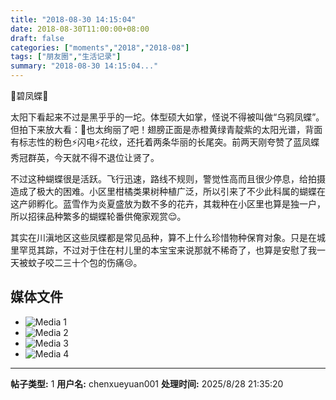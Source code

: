 ```yaml
---
title: "2018-08-30 14:15:04"
date: 2018-08-30T11:00:00+08:00
draft: false
categories: ["moments","2018","2018-08"]
tags: ["朋友圈","生活记录"]
summary: "2018-08-30 14:15:04..."
---
```


🦋碧凤蝶🦋

太阳下看起来不过是黑乎乎的一坨。体型硕大如掌，怪说不得被叫做“乌鸦凤蝶”。但拍下来放大看：🤩也太绚丽了吧！翅膀正面是赤橙黄绿青靛紫的太阳光谱，背面有标志性的粉色⚡️闪电⚡️花纹，还托着两条华丽的长尾突。前两天刚夸赞了蓝凤蝶秀冠群英，今天就不得不退位让贤了。

不过这种蝴蝶很是活跃。飞行迅速，路线不规则，警觉性高而且很少停息，给拍摄造成了极大的困难。小区里柑橘类果树种植广泛，所以引来了不少此科属的蝴蝶在这产卵孵化。蓝雪作为炎夏盛放为数不多的花卉，其栽种在小区里也算是独一户，所以招徕品种繁多的蝴蝶轮番供俺家观赏😌。

其实在川滇地区这些凤蝶都是常见品种，算不上什么珍惜物种保育对象。只是在城里罕觅其踪，不过对于住在村儿里的本宝宝来说那就不稀奇了，也算是安慰了我一天被蚊子咬二三十个包的伤痛😢。

## 媒体文件

- ![Media 1](/Moments/photos/2018-08-30/201808301415040.jpg)
- ![Media 2](/Moments/photos/2018-08-30/201808301415041.jpg)
- ![Media 3](/Moments/photos/2018-08-30/201808301415042.jpg)
- ![Media 4](/Moments/photos/2018-08-30/201808301415043.jpg)

---

**帖子类型:** 1
**用户名:** chenxueyuan001
**处理时间:** 2025/8/28 21:35:20
